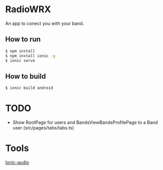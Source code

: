 # RadioWRX

An app to conect you with your band.

## How to run

```bash
$ npm install
$ npm install ionic -g
$ ionic serve
```

## How to build

```bash
$ ionic build android
```


# TODO

* Show RootPage for users and BandsViewBandsProfilePage to a Band user (src/pages/tabs/tabs.ts)

# Tools

[Ionic-audio](https://arielfaur.github.io/ionic-audio/2.0/index.html)